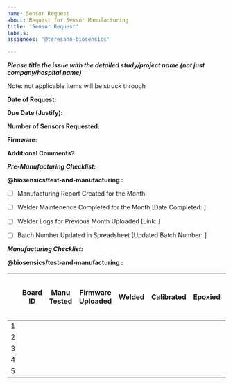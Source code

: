 ```yaml
---
name: Sensor Request
about: Request for Sensor Manufacturing
title: 'Sensor Request'
labels: 
assignees: '@teresaho-biosensics'

---
```

***Please title the issue with the detailed study/project name (not just company/hospital name)***

Note: not applicable items will be struck through

**Date of Request:**

**Due Date (Justify):**

**Number of Sensors Requested:**

**Firmware:**

**Additional Comments?**


***Pre-Manufacturing Checklist:***

**@biosensics/test-and-manufacturing :**
- [ ] Manufacturing Report Created for the Month
- [ ] Welder Maintenence Completed for the Month [Date Completed: ]
- [ ] Welder Logs for Previous Month Uploaded [Link: ]
- [ ] Batch Number Updated in Spreadsheet [Updated Batch Number: ]


***Manufacturing Checklist:***

**@biosensics/test-and-manufacturing :**

|   	| Board ID 	| Manu Tested 	| Firmware Uploaded 	| Welded 	| Calibrated 	| Epoxied 	| Verified and Ready for Shipment 	|
|---	|----------	|-------------	|-------------------	|--------	|------------	|---------	|---------------------------------	|
| 1 	|          	|             	|                   	|        	|            	|         	|                                 	|
| 2 	|          	|             	|                   	|        	|            	|         	|                                 	|
| 3 	|          	|             	|                   	|        	|            	|         	|                                 	|
| 4 	|          	|             	|                   	|        	|            	|         	|                                 	|
| 5 	|          	|             	|                   	|        	|            	|         	|                                 	|


